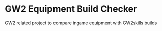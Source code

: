 # GW2 Equipment Build Checker

GW2 related project to compare ingame equipment with GW2skills builds
